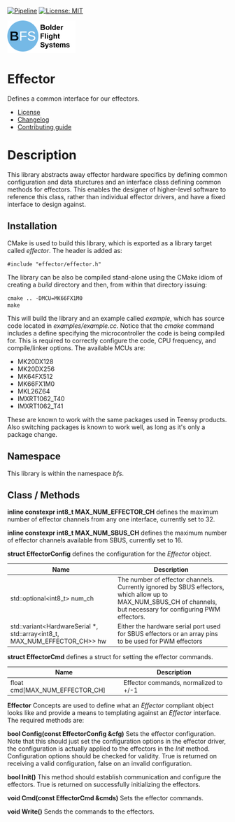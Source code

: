 [![Pipeline](https://gitlab.com/bolderflight/software/effector/badges/main/pipeline.svg)](https://gitlab.com/bolderflight/software/effector/) [![License: MIT](https://img.shields.io/badge/License-MIT-yellow.svg)](https://opensource.org/licenses/MIT)

![Bolder Flight Systems Logo](img/logo-words_75.png)

# Effector
Defines a common interface for our effectors.
   * [License](LICENSE.md)
   * [Changelog](CHANGELOG.md)
   * [Contributing guide](CONTRIBUTING.md)

# Description
This library abstracts away effector hardware specifics by defining common configuration and data sturctures and an interface class defining common methods for effectors. This enables the designer of higher-level software to reference this class, rather than individual effector drivers, and have a fixed interface to design against.

## Installation
CMake is used to build this library, which is exported as a library target called *effector*. The header is added as:

```
#include "effector/effector.h"
```

The library can be also be compiled stand-alone using the CMake idiom of creating a *build* directory and then, from within that directory issuing:

```
cmake .. -DMCU=MK66FX1M0
make
```

This will build the library and an example called *example*, which has source code located in *examples/example.cc*. Notice that the *cmake* command includes a define specifying the microcontroller the code is being compiled for. This is required to correctly configure the code, CPU frequency, and compile/linker options. The available MCUs are:
   * MK20DX128
   * MK20DX256
   * MK64FX512
   * MK66FX1M0
   * MKL26Z64
   * IMXRT1062_T40
   * IMXRT1062_T41

These are known to work with the same packages used in Teensy products. Also switching packages is known to work well, as long as it's only a package change.

## Namespace
This library is within the namespace *bfs*.

## Class / Methods

**inline constexpr int8_t MAX_NUM_EFFECTOR_CH** defines the maximum number of effector channels from any one interface, currently set to 32.

**inline constexpr int8_t MAX_NUM_SBUS_CH** defines the maximum number of effector channels available from SBUS, currently set to 16.

**struct EffectorConfig** defines the configuration for the *Effector* object.

| Name | Description |
| --- | --- |
| std::optional<int8_t> num_ch | The number of effector channels. Currently ignored by SBUS effectors, which allow up to MAX_NUM_SBUS_CH of channels, but necessary for configuring PWM effectors. |
| std::variant<HardwareSerial *, std::array<int8_t, MAX_NUM_EFFECTOR_CH>> hw | Either the hardware serial port used for SBUS effectors or an array pins to be used for PWM effectors |

**struct EffectorCmd** defines a struct for setting the effector commands.

| Name | Description |
| --- | --- |
| float cmd[MAX_NUM_EFFECTOR_CH] | Effector commands, normalized to +/-1 |

**Effector** Concepts are used to define what an *Effector* compliant object looks like and provide a means to templating against an *Effector* interface. The required methods are:

**bool Config(const EffectorConfig &cfg)** Sets the effector configuration. Note that this should just set the configuration options in the effector driver, the configuration is actually applied to the effectors in the *Init* method. Configuration options should be checked for validity. True is returned on receiving a valid configuration, false on an invalid configuration.

**bool Init()** This method should establish communication and configure the effectors. True is returned on successfully initializing the effectors.

**void Cmd(const EffectorCmd &cmds)** Sets the effector commands.

**void Write()** Sends the commands to the effectors.
